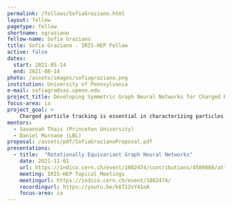 ```yaml
---
permalink: /fellows/SofiaGraziano.html
layout: fellow
pagetype: fellow
shortname: sgraziano
fellow-name: Sofia Graziano
title: Sofia Graziano - IRIS-HEP Fellow
active: false
dates:
  start: 2021-05-14
  end: 2021-08-14
photo: /assets/images/sofiagraziano.png
institution: University of Pennsylvania
e-mail: sofiagra@sas.upenn.edu
project_title: Developing Symmetric Graph Neural Networks for Charged Particle Tracking
focus-area: ia
project_goal: >
    Charged particle tracking is essential in characterizing particles produced in colliders; traditional tracking algorithms scale up poorly, and new methods need to be developed. One approach is to use geometric deep learning to classify connections between tracker hits as true or false, and then link them together to form final track candidates. This can be done using graph neural networks (GNNs) by first con- structing a graph of tracker events and then processing the graph with an intelligent network (IN) or similar architecture. Graphs are a natural representation of particle data because hits can be represented as nodes and track segments can be represented as edges. This project proposes constructing the GNN, and implementing the function that the GNN learns on using the equivariant approach. I will investigate the rotational, CPT, and other symmetries that the dataset should have and construct and train the GNN to be equivariant to these symmetries to help constrain the network size and improve the accuracy of the machine learning algorithm.
mentors:
  - Savannah Thais (Princeton University)
  - Daniel Murnane (LBL)
proposal: /assets/pdf/SofiaGrazianoProposal.pdf
presentations:
  - title:  "Rotationally Equivariant Graph Neural Networks"
    date: 2021-11-01
    url: https://indico.cern.ch/event/1082474/contributions/4589888/attachments/2337501/3984346/Rotationally%20Equivariant%20Graph%20Neural%20Networks.pdf
    meeting: IRIS-HEP Topical Meetings
    meetingurl: https://indico.cern.ch/event/1082474/
    recordingurl: https://youtu.be/k6T12vY41oA
    focus-area: ia
---
```

